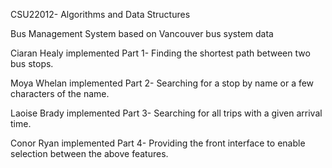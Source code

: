 CSU22012- Algorithms and Data Structures

Bus Management System based on Vancouver bus system data

Ciaran Healy implemented Part 1- Finding the shortest path between two bus stops.

Moya Whelan implemented Part 2- Searching for a stop by name or a few characters of the name.

Laoise Brady implemented Part 3- Searching for all trips with a given arrival time.

Conor Ryan implemented Part 4- Providing the front interface to enable selection between the above features.
